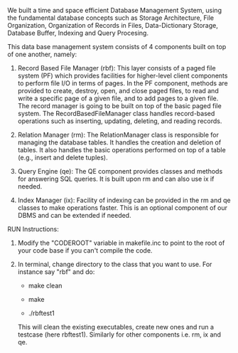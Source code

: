 We built a time and space efficient Database Management System, using the fundamental database concepts such as
Storage Architecture, File Organization, Organization of Records in Files, Data-Dictionary Storage, Database Buffer, Indexing and Query Procesing.

This data base management system consists of 4 components built on top of one another, namely:

 1. Record Based File Manager (rbf):
This layer consists of a paged file system (PF) which provides facilities for higher-level client components to perform file I/O in terms of pages.
In the PF component, methods are provided to create, destroy, open, and close paged files, to read and write a specific page
of a given file, and to add pages to a given file. The record manager is going to be built on top of the basic paged file system.
The RecordBasedFileManager class handles record-based operations such as inserting, updating, deleting, and reading records.

2. Relation Manager (rm):
The RelationManager class is responsible for managing the database tables. It handles the creation and deletion of tables.
It also handles the basic operations performed on top of a table (e.g., insert and delete tuples).

3. Query Engine (qe):
The QE component provides classes and methods for answering SQL queries. It is built upon 
rm and can also use ix if needed.

4. Index Manager (ix):
Facility of indexing can be provided in the rm and qe classes to make operations faster. This is an
optional component of our DBMS and can be extended if needed.

RUN Instructions:

1. Modify the "CODEROOT" variable in makefile.inc to point to the root of your code base if you can't compile the code.
2. In terminal, change directory to the class that you want to use. For instance say "rbf" and do:

    - make clean

    - make

    - ./rbftest1

    This will clean the existing executables, create new ones and run a testcase (here rbftest1).
    Similarly for other components i.e. rm, ix and qe.
